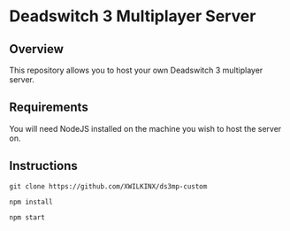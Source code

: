 # Deadswitch 3 Multiplayer Server

## Overview
This repository allows you to host your own Deadswitch 3 multiplayer server.

## Requirements
You will need NodeJS installed on the machine you wish to host the server on.

## Instructions
`git clone https://github.com/XWILKINX/ds3mp-custom`

`npm install`

`npm start`
